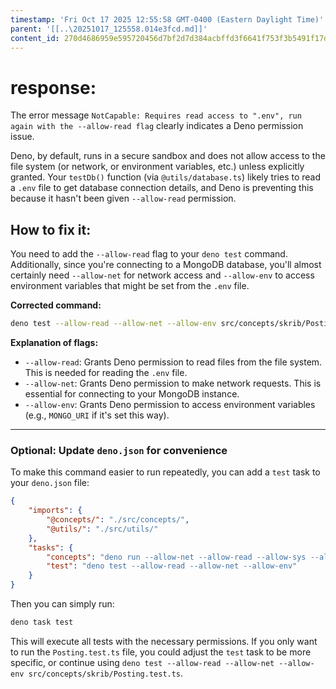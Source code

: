 ```yaml
---
timestamp: 'Fri Oct 17 2025 12:55:58 GMT-0400 (Eastern Daylight Time)'
parent: '[[..\20251017_125558.014e3fcd.md]]'
content_id: 270d4686959e595720456d7bf2d7d384acbffd3f6641f753f3b5491f17d16974
---
```


# response:

The error message `NotCapable: Requires read access to ".env", run again with the --allow-read flag` clearly indicates a Deno permission issue.

Deno, by default, runs in a secure sandbox and does not allow access to the file system (or network, or environment variables, etc.) unless explicitly granted. Your `testDb()` function (via `@utils/database.ts`) likely tries to read a `.env` file to get database connection details, and Deno is preventing this because it hasn't been given `--allow-read` permission.

## How to fix it:

You need to add the `--allow-read` flag to your `deno test` command. Additionally, since you're connecting to a MongoDB database, you'll almost certainly need `--allow-net` for network access and `--allow-env` to access environment variables that might be set from the `.env` file.

**Corrected command:**

```bash
deno test --allow-read --allow-net --allow-env src/concepts/skrib/Posting.test.ts
```

**Explanation of flags:**

* `--allow-read`: Grants Deno permission to read files from the file system. This is needed for reading the `.env` file.
* `--allow-net`: Grants Deno permission to make network requests. This is essential for connecting to your MongoDB instance.
* `--allow-env`: Grants Deno permission to access environment variables (e.g., `MONGO_URI` if it's set this way).

***

### Optional: Update `deno.json` for convenience

To make this command easier to run repeatedly, you can add a `test` task to your `deno.json` file:

```json
{
    "imports": {
        "@concepts/": "./src/concepts/",
        "@utils/": "./src/utils/"
    },
    "tasks": {
        "concepts": "deno run --allow-net --allow-read --allow-sys --allow-env src/concept_server.ts --port 8000 --baseUrl /api",
        "test": "deno test --allow-read --allow-net --allow-env"
    }
}
```

Then you can simply run:

```bash
deno task test
```

This will execute all tests with the necessary permissions. If you only want to run the `Posting.test.ts` file, you could adjust the `test` task to be more specific, or continue using `deno test --allow-read --allow-net --allow-env src/concepts/skrib/Posting.test.ts`.
